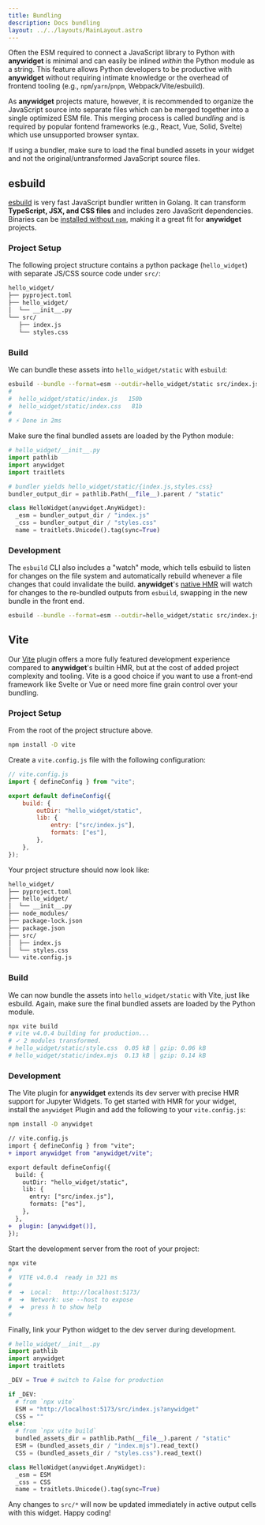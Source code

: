 ```yaml
---
title: Bundling
description: Docs bundling
layout: ../../layouts/MainLayout.astro
---
```


Often the ESM required to connect a JavaScript library to Python with
**anywidget** is minimal and can easily be inlined _within_ the Python module as
a string. This feature allows Python developers to be productive with
**anywidget** without requiring intimate knowledge or the overhead of frontend
tooling (e.g., `npm`/`yarn`/`pnpm`, Webpack/Vite/esbuild).

As **anywidget** projects mature, however, it is recommended to organize the
JavaScript source into separate files which can be merged together into a single
optimized ESM file. This merging process is called _bundling_ and is required by
popular fontend frameworks (e.g., React, Vue, Solid, Svelte) which use
unsupported browser syntax.

If using a bundler, make sure to load the final bundled assets in your widget
and not the original/untransformed JavaScript source files.

## esbuild

[esbuild](https://esbuild.github.io/) is very fast JavaScript bundler written in Golang.
It can transform **TypeScript, JSX, and CSS files** and includes zero
JavaScrit dependencies. Binaries can be [installed without `npm`](https://esbuild.github.io/getting-started/#other-ways-to-install),
making it a great fit for **anywidget** projects.

### Project Setup

The following project structure contains a python package (`hello_widget`) with
separate JS/CSS source code under `src/`:

```bash
hello_widget/
├── pyproject.toml
├── hello_widget/
│  └── __init__.py
└── src/
   ├── index.js
   └── styles.css
```

### Build

We can bundle these assets into `hello_widget/static` with `esbuild`:

```bash
esbuild --bundle --format=esm --outdir=hello_widget/static src/index.js
#
#  hello_widget/static/index.js   150b
#  hello_widget/static/index.css   81b
#
# ⚡ Done in 2ms
```

Make sure the final bundled assets are loaded by the Python module:

```python
# hello_widget/__init__.py
import pathlib
import anywidget
import traitlets

# bundler yields hello_widget/static/{index.js,styles.css}
bundler_output_dir = pathlib.Path(__file__).parent / "static"

class HelloWidget(anywidget.AnyWidget):
  _esm = bundler_output_dir / "index.js"
  _css = bundler_output_dir / "styles.css"
  name = traitlets.Unicode().tag(sync=True)
```

### Development

The `esbuild` CLI also includes a "watch" mode, which tells esbuild to
listen for changes on the file system and automatically rebuild whenever
a file changes that could invalidate the build. **anywidget**'s
[native HMR](/blog/anywidget-02#native-hot-module-replacement-hmr) will
watch for changes to the re-bundled outputs from `esbuild`, swapping in
the new bundle in the front end.

```bash
esbuild --bundle --format=esm --outdir=hello_widget/static src/index.js --watch
```

## Vite

Our [Vite](https://vitejs.dev/) plugin offers a more fully featured development
experience compared to **anywidget**'s builtin HMR, but at the cost of added
project complexity and tooling. Vite is a good choice if you want to
use a front-end framework like Svelte or Vue or need more fine grain control
over your bundling.

### Project Setup

From the root of the project structure above.

```bash
npm install -D vite
```

Create a `vite.config.js` file with the following configuration:

```javascript
// vite.config.js
import { defineConfig } from "vite";

export default defineConfig({
	build: {
		outDir: "hello_widget/static",
		lib: {
			entry: ["src/index.js"],
			formats: ["es"],
		},
	},
});
```

Your project structure should now look like:

```bash
hello_widget/
├── pyproject.toml
├── hello_widget/
│  └── __init__.py
├── node_modules/
├── package-lock.json
├── package.json
├── src/
│  ├── index.js
│  └── styles.css
└── vite.config.js
```

### Build

We can now bundle the assets into `hello_widget/static` with Vite, just like
esbuild. Again, make sure the final bundled assets are loaded by the Python
module.

```bash
npx vite build
# vite v4.0.4 building for production...
# ✓ 2 modules transformed.
# hello_widget/static/style.css  0.05 kB │ gzip: 0.06 kB
# hello_widget/static/index.mjs  0.13 kB │ gzip: 0.14 kB
```

### Development

The Vite plugin for **anywidget** extends its dev server with precise HMR
support for Jupyter Widgets. To get started with HMR for your widget,
install the `anywidget` Plugin and add the following to your `vite.config.js`:

```bash
npm install -D anywidget
```

```diff
// vite.config.js
import { defineConfig } from "vite";
+ import anywidget from "anywidget/vite";

export default defineConfig({
  build: {
    outDir: "hello_widget/static",
    lib: {
      entry: ["src/index.js"],
      formats: ["es"],
    },
  },
+  plugin: [anywidget()],
});
```

Start the development server from the root of your project:

```bash
npx vite
#
#  VITE v4.0.4  ready in 321 ms
#
#  ➜  Local:   http://localhost:5173/
#  ➜  Network: use --host to expose
#  ➜  press h to show help
#
```

Finally, link your Python widget to the dev server during development.

```python
# hello_widget/__init__.py
import pathlib
import anywidget
import traitlets

_DEV = True # switch to False for production

if _DEV:
  # from `npx vite`
  ESM = "http://localhost:5173/src/index.js?anywidget"
  CSS = ""
else:
  # from `npx vite build`
  bundled_assets_dir = pathlib.Path(__file__).parent / "static"
  ESM = (bundled_assets_dir / "index.mjs").read_text()
  CSS = (bundled_assets_dir / "styles.css").read_text()

class HelloWidget(anywidget.AnyWidget):
  _esm = ESM
  _css = CSS
  name = traitlets.Unicode().tag(sync=True)
```

Any changes to `src/*` will now be updated immediately in active output cells with
this widget. Happy coding!
